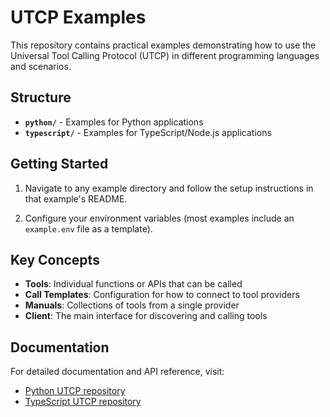 # UTCP Examples

This repository contains practical examples demonstrating how to use the Universal Tool Calling Protocol (UTCP) in different programming languages and scenarios.

## Structure

- **`python/`** - Examples for Python applications
- **`typescript/`** - Examples for TypeScript/Node.js applications

## Getting Started

1. Navigate to any example directory and follow the setup instructions in that example's README.

2. Configure your environment variables (most examples include an `example.env` file as a template).

## Key Concepts

- **Tools**: Individual functions or APIs that can be called
- **Call Templates**: Configuration for how to connect to tool providers
- **Manuals**: Collections of tools from a single provider
- **Client**: The main interface for discovering and calling tools

## Documentation

For detailed documentation and API reference, visit:
- [Python UTCP repository](https://github.com/universal-tool-calling-protocol/python-utcp)
- [TypeScript UTCP repository](https://github.com/universal-tool-calling-protocol/typescript-utcp)
